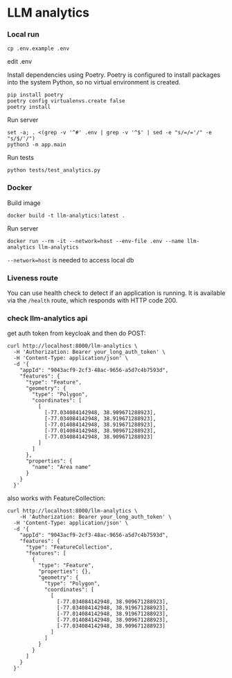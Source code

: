 # LLM analytics

### Local run

```shell
cp .env.example .env
```

edit .env

Install dependencies using Poetry. Poetry is configured to install packages
into the system Python, so no virtual environment is created.

```shell
pip install poetry
poetry config virtualenvs.create false
poetry install
```

Run server

```shell
set -a; . <(grep -v '^#' .env | grep -v '^$' | sed -e "s/=/='/" -e "s/$/'/")
python3 -m app.main
```

Run tests

```shell
python tests/test_analytics.py
```

### Docker

Build image

```shell
docker build -t llm-analytics:latest . 
```

Run server

```shell
docker run --rm -it --network=host --env-file .env --name llm-analytics llm-analytics
```

`--network=host` is needed to access local db

### Liveness route

You can use health check to detect if an application is running. It is available via the `/health` route, which responds
with HTTP code 200. 

### check llm-analytics api

get auth token from keycloak and then do POST:

```shell
curl http://localhost:8000/llm-analytics \
  -H 'Authorization: Bearer your_long_auth_token' \
  -H 'Content-Type: application/json' \
  -d '{
    "appId": "9043acf9-2cf3-48ac-9656-a5d7c4b7593d",
    "features": {
      "type": "Feature",
      "geometry": {
        "type": "Polygon",
        "coordinates": [
          [
            [-77.034084142948, 38.909671288923],
            [-77.034084142948, 38.919671288923],
            [-77.014084142948, 38.919671288923],
            [-77.014084142948, 38.909671288923],
            [-77.034084142948, 38.909671288923]
          ]
        ]
      },
      "properties": {
        "name": "Area name"
      }
    }
  }'
```

also works with FeatureCollection:

```shell
curl http://localhost:8000/llm-analytics \
    -H 'Authorization: Bearer your_long_auth_token' \
  -H 'Content-Type: application/json' \
  -d '{
    "appId": "9043acf9-2cf3-48ac-9656-a5d7c4b7593d",
    "features": {
      "type": "FeatureCollection",
      "features": [
        {
          "type": "Feature",
          "properties": {},
          "geometry": {
            "type": "Polygon",
            "coordinates": [
              [
                [-77.034084142948, 38.909671288923],
                [-77.034084142948, 38.919671288923],
                [-77.014084142948, 38.919671288923],
                [-77.014084142948, 38.909671288923],
                [-77.034084142948, 38.909671288923]
              ]
            ]
          }
        }
      ]
    }
  }'
```
